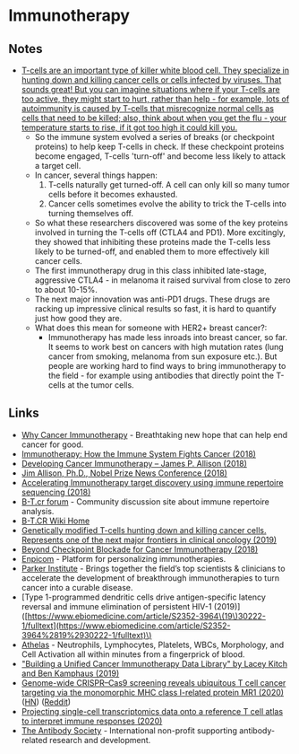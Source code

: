 # Immunotherapy

## Notes

* [T-cells are an important type of killer white blood cell. They specialize in hunting down and killing cancer cells or cells infected by viruses. That sounds great! But you can imagine situations where if your T-cells are too active, they might start to hurt, rather than help - for example, lots of autoimmunity is caused by T-cells that misrecognize normal cells as cells that need to be killed; also, think about when you get the flu - your temperature starts to rise, if it got too high it could kill you.](https://www.reddit.com/r/sciences/comments/9kfkmw/two_scientists_james_allison_and_tasuku_honjo_who/e6zolvk)
  * So the immune system evolved a series of breaks \(or checkpoint proteins\) to help keep T-cells in check. If these checkpoint proteins become engaged, T-cells 'turn-off' and become less likely to attack a target cell.
  * In cancer, several things happen:
    1. T-cells naturally get turned-off. A cell can only kill so many tumor cells before it becomes exhausted.
    2. Cancer cells sometimes evolve the ability to trick the T-cells into turning themselves off.
  * So what these researchers discovered was some of the key proteins involved in turning the T-cells off \(CTLA4 and PD1\). More excitingly, they showed that inhibiting these proteins made the T-cells less likely to be turned-off, and enabled them to more effectively kill cancer cells.
  * The first immunotherapy drug in this class inhibited late-stage, aggressive CTLA4 - in melanoma it raised survival from close to zero to about 10-15%.
  * The next major innovation was anti-PD1 drugs. These drugs are racking up impressive clinical results so fast, it is hard to quantify just how good they are.
  * What does this mean for someone with HER2+ breast cancer?:
    * Immunotherapy has made less inroads into breast cancer, so far. It seems to work best on cancers with high mutation rates \(lung cancer from smoking, melanoma from sun exposure etc.\). But people are working hard to find ways to bring immunotherapy to the field - for example using antibodies that directly point the T-cells at the tumor cells.

## Links

* [Why Cancer Immunotherapy](https://www.parkerici.org/why-cancer-immunotherapy/) - Breathtaking new hope that can help end cancer for good.
* [Immunotherapy: How the Immune System Fights Cancer \(2018\)](https://www.youtube.com/watch?v=jDdL2bMQXfE)
* [Developing Cancer Immunotherapy – James P. Allison \(2018\)](https://www.youtube.com/watch?v=D3HpxA_cMNw)
* [Jim Allison, Ph.D., Nobel Prize News Conference \(2018\)](https://www.youtube.com/watch?v=ScuTG1bzSHY)
* [Accelerating Immunotherapy target discovery using immune repertoire sequencing \(2018\)](https://www.youtube.com/watch?v=1ZHeoVqw4cQ)
* [B-T.cr forum](https://b-t.cr/) - Community discussion site about immune repertoire analysis.
* [B-T.CR Wiki Home](https://b-t.cr/t/b-t-cr-wiki-home/321)
* [Genetically modified T-cells hunting down and killing cancer cells. Represents one of the next major frontiers in clinical oncology \(2019\)](https://www.reddit.com/r/Futurology/comments/aohegg/genetically_modified_tcells_hunting_down_and/)
* [Beyond Checkpoint Blockade for Cancer Immunotherapy \(2018\)](https://www.youtube.com/watch?v=5fgjcbPgSvA)
* [Enpicom](https://www.enpicom.com/) - Platform for personalizing immunotherapies.
* [Parker Institute](https://www.parkerici.org/) - Brings together the field’s top scientists & clinicians to accelerate the development of breakthrough immunotherapies to turn cancer into a curable disease.
* \[Type 1-programmed dendritic cells drive antigen-specific latency reversal and immune elimination of persistent HIV-1 \(2019\)\]\([https://www.ebiomedicine.com/article/S2352-3964\(19\)30222-1/fulltext](https://www.ebiomedicine.com/article/S2352-3964%2819%2930222-1/fulltext)\)
* [Athelas](https://athelas.com/) - Neutrophils, Lymphocytes, Platelets, WBCs, Morphology, and Cell Activation all within minutes from a fingerprick of blood.
* ["Building a Unified Cancer Immunotherapy Data Library" by Lacey Kitch and Ben Kamphaus \(2019\)](https://www.youtube.com/watch?v=vwZxHVcfwuw)
* [Genome-wide CRISPR–Cas9 screening reveals ubiquitous T cell cancer targeting via the monomorphic MHC class I-related protein MR1 \(2020\)](https://www.nature.com/articles/s41590-019-0578-8) \([HN](https://news.ycombinator.com/item?id=22101188)\) \([Reddit](https://www.reddit.com/r/worldnews/comments/ergiwm/immune_cell_which_kills_most_cancers_discovered/)\)
* [Projecting single-cell transcriptomics data onto a reference T cell atlas to interpret immune responses \(2020\)](https://www.biorxiv.org/content/10.1101/2020.06.23.166546v1)
* [The Antibody Society](https://www.antibodysociety.org/) - International non-profit supporting antibody-related research and development.

